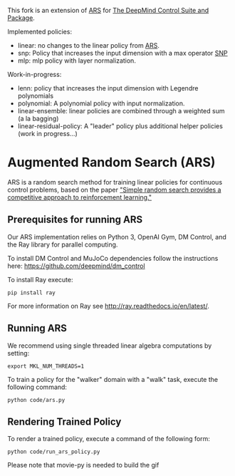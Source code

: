 This fork is an extension of [ARS](https://github.com/modestyachts/ARS) for [The DeepMind Control Suite and Package](https://github.com/deepmind/dm_control).

Implemented policies:
* linear: no changes to the linear policy from [ARS](https://github.com/modestyachts/ARS).
* snp: Policy that increases the input dimension with a max operator [SNP](https://www.hindawi.com/journals/cin/2014/746376/)
* mlp: mlp policy with layer normalization.

Work-in-progress:
* lenn: policy that increases the input dimension with Legendre polynomials
* polynomial: A polynomial policy with input normalization.
* linear-ensemble: linear policies are combined through a weighted sum (a la bagging)
* linear-residual-policy: A "leader" policy plus additional helper policies (work in progress...)



# Augmented Random Search (ARS)

ARS is a random search method for training linear policies for continuous control problems,
based on the paper ["Simple random search provides a competitive approach to reinforcement learning."](https://arxiv.org/abs/1803.07055)

## Prerequisites for running ARS

Our ARS implementation relies on Python 3, OpenAI Gym, DM Control, and the Ray library for parallel computing.  

To install DM Control and MuJoCo dependencies follow the instructions here:
https://github.com/deepmind/dm_control

To install Ray execute:
``` 
pip install ray
```
For more information on Ray see http://ray.readthedocs.io/en/latest/. 

## Running ARS

We recommend using single threaded linear algebra computations by setting: 
```
export MKL_NUM_THREADS=1
```

To train a policy for the "walker" domain with a "walk" task, execute the following command:

```
python code/ars.py
```

## Rendering Trained Policy

To render a trained policy, execute a command of the following form:

```
python code/run_ars_policy.py
```
Please note that movie-py is needed to build the gif